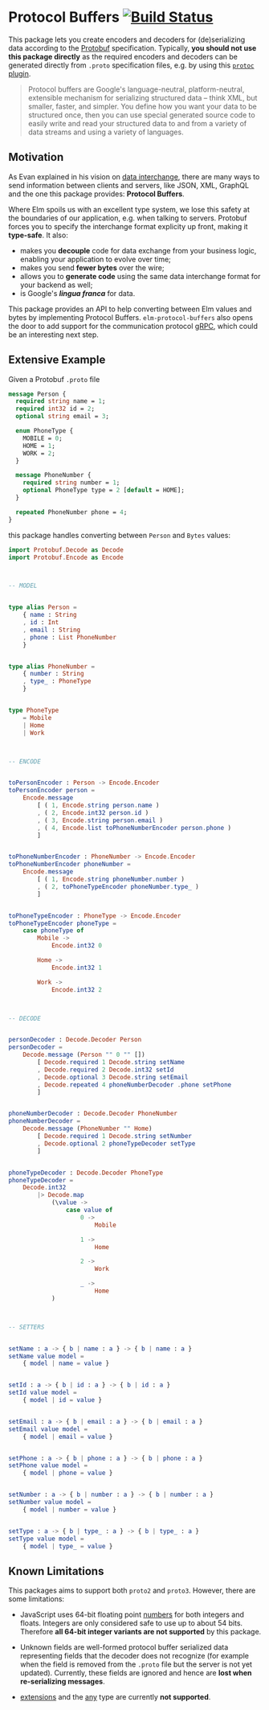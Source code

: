# Protocol Buffers [![Build Status](https://travis-ci.org/eriktim/elm-protocol-buffers.svg?branch=master)](https://travis-ci.org/eriktim/elm-protocol-buffers)

This package lets you create encoders and decoders for (de)serializing data
according to the [Protobuf](https://developers.google.com/protocol-buffers)
specification. Typically, **you should not use this package directly** as the
required encoders and decoders can be generated directly from `.proto`
specification files, e.g. by using this
[`protoc` plugin](https://www.npmjs.com/package/protoc-gen-elm).

> Protocol buffers are Google's language-neutral, platform-neutral, extensible
> mechanism for serializing structured data – think XML, but smaller, faster,
> and simpler. You define how you want your data to be structured once, then
> you can use special generated source code to easily write and read your
> structured data to and from a variety of data streams and using a variety of
> languages.

## Motivation

As Evan explained in his vision on
[data interchange](https://gist.github.com/evancz/1c5f2cf34939336ecb79b97bb89d9da6),
there are many ways to send information between clients and servers, like JSON,
XML, GraphQL and the one this package provides: **Protocol Buffers**.

Where Elm spoils us with an excellent type system, we lose this safety at the
boundaries of our application, e.g. when talking to servers. Protobuf forces
you to specify the interchange format explicity up front, making it
**type-safe**. It also:

* makes you **decouple** code for data exchange from your business logic,
  enabling your application to evolve over time;
* makes you send **fewer bytes** over the wire;
* allows you to **generate code** using the same data interchange format for
  your backend as well;
* is Google's **_lingua franca_** for data.

This package provides an API to help converting between Elm values and bytes
by implementing Protocol Buffers. `elm-protocol-buffers` also opens the door to
add support for the communication protocol
[gRPC](https://grpc.io/docs/guides/index.html), which could be an interesting
next step.

## Extensive Example

Given a Protobuf `.proto` file

```protobuf
message Person {
  required string name = 1;
  required int32 id = 2;
  optional string email = 3;

  enum PhoneType {
    MOBILE = 0;
    HOME = 1;
    WORK = 2;
  }

  message PhoneNumber {
    required string number = 1;
    optional PhoneType type = 2 [default = HOME];
  }

  repeated PhoneNumber phone = 4;
}
```

this package handles converting between `Person` and `Bytes` values:

```elm
import Protobuf.Decode as Decode
import Protobuf.Encode as Encode



-- MODEL


type alias Person =
    { name : String
    , id : Int
    , email : String
    , phone : List PhoneNumber
    }


type alias PhoneNumber =
    { number : String
    , type_ : PhoneType
    }


type PhoneType
    = Mobile
    | Home
    | Work



-- ENCODE


toPersonEncoder : Person -> Encode.Encoder
toPersonEncoder person =
    Encode.message
        [ ( 1, Encode.string person.name )
        , ( 2, Encode.int32 person.id )
        , ( 3, Encode.string person.email )
        , ( 4, Encode.list toPhoneNumberEncoder person.phone )
        ]


toPhoneNumberEncoder : PhoneNumber -> Encode.Encoder
toPhoneNumberEncoder phoneNumber =
    Encode.message
        [ ( 1, Encode.string phoneNumber.number )
        , ( 2, toPhoneTypeEncoder phoneNumber.type_ )
        ]


toPhoneTypeEncoder : PhoneType -> Encode.Encoder
toPhoneTypeEncoder phoneType =
    case phoneType of
        Mobile ->
            Encode.int32 0

        Home ->
            Encode.int32 1

        Work ->
            Encode.int32 2



-- DECODE


personDecoder : Decode.Decoder Person
personDecoder =
    Decode.message (Person "" 0 "" [])
        [ Decode.required 1 Decode.string setName
        , Decode.required 2 Decode.int32 setId
        , Decode.optional 3 Decode.string setEmail
        , Decode.repeated 4 phoneNumberDecoder .phone setPhone
        ]


phoneNumberDecoder : Decode.Decoder PhoneNumber
phoneNumberDecoder =
    Decode.message (PhoneNumber "" Home)
        [ Decode.required 1 Decode.string setNumber
        , Decode.optional 2 phoneTypeDecoder setType
        ]


phoneTypeDecoder : Decode.Decoder PhoneType
phoneTypeDecoder =
    Decode.int32
        |> Decode.map
            (\value ->
                case value of
                    0 ->
                        Mobile

                    1 ->
                        Home

                    2 ->
                        Work

                    _ ->
                        Home
            )



-- SETTERS


setName : a -> { b | name : a } -> { b | name : a }
setName value model =
    { model | name = value }


setId : a -> { b | id : a } -> { b | id : a }
setId value model =
    { model | id = value }


setEmail : a -> { b | email : a } -> { b | email : a }
setEmail value model =
    { model | email = value }


setPhone : a -> { b | phone : a } -> { b | phone : a }
setPhone value model =
    { model | phone = value }


setNumber : a -> { b | number : a } -> { b | number : a }
setNumber value model =
    { model | number = value }


setType : a -> { b | type_ : a } -> { b | type_ : a }
setType value model =
    { model | type_ = value }
```

## Known Limitations

This packages aims to support both `proto2` and `proto3`. However, there are
some limitations:

* JavaScript uses 64-bit floating point
  [numbers](https://tc39.github.io/ecma262/#sec-ecmascript-language-types-number-type)
  for both integers and floats. Integers are only considered safe to use up to
  about 54 bits. Therefore **all 64-bit integer variants are not supported** by
  this package.

* Unknown fields are well-formed protocol buffer serialized data representing
  fields that the decoder does not recognize (for example when the field is
  removed from the `.proto` file but the server is not yet updated). Currently,
  these fields are ignored and hence are **lost when re-serializing messages**.

* [extensions](https://developers.google.com/protocol-buffers/docs/proto#extensions)
  and the [any](https://developers.google.com/protocol-buffers/docs/proto3#any)
  type are currently **not supported**.

